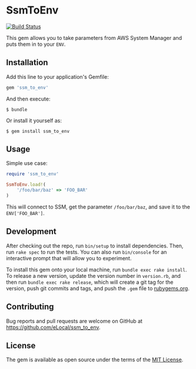 # SsmToEnv
[![Build Status](https://travis-ci.com/eLocal/ssm_to_env.svg?branch=master)](https://travis-ci.com/eLocal/ssm_to_env)

This gem allows you to take parameters from AWS System Manager and puts them
in to your `ENV`.

## Installation

Add this line to your application's Gemfile:

```ruby
gem 'ssm_to_env'
```

And then execute:

    $ bundle

Or install it yourself as:

    $ gem install ssm_to_env

## Usage

Simple use case:

```ruby
require 'ssm_to_env'

SsmToEnv.load!(
    '/foo/bar/baz' => 'FOO_BAR'
)
```

This will connect to SSM, get the parameter `/foo/bar/baz`, and save it to the `ENV['FOO_BAR']`.

## Development

After checking out the repo, run `bin/setup` to install dependencies. Then, run `rake spec` to run the tests. You can also run `bin/console` for an interactive prompt that will allow you to experiment.

To install this gem onto your local machine, run `bundle exec rake install`. To release a new version, update the version number in `version.rb`, and then run `bundle exec rake release`, which will create a git tag for the version, push git commits and tags, and push the `.gem` file to [rubygems.org](https://rubygems.org).

## Contributing

Bug reports and pull requests are welcome on GitHub at https://github.com/eLocal/ssm_to_env.

## License

The gem is available as open source under the terms of the [MIT License](https://opensource.org/licenses/MIT).
